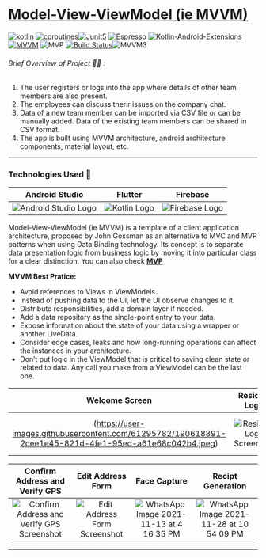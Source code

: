 # [Model-View-ViewModel (ie MVVM)](https://github.com/ahmedeltaher/Android-MVVM-architecture)

[![kotlin](https://img.shields.io/badge/Kotlin-1.4.xxx-brightgreen.svg)](https://kotlinlang.org/)  [![coroutines](https://img.shields.io/badge/coroutines-asynchronous-red.svg)](https://kotlinlang.org/docs/reference/coroutines-overview.html)[![Junit5](https://img.shields.io/badge/Junit5-testing-yellowgreen.svg)](https://junit.org/junit5/)   [![Espresso](https://img.shields.io/badge/Espresso-testing-lightgrey.svg)](https://developer.android.com/training/testing/espresso/) [![Kotlin-Android-Extensions ](https://img.shields.io/badge/Kotlin--Android--Extensions-plugin-red.svg)](https://kotlinlang.org/docs/tutorials/android-plugin.html) [![MVVM ](https://img.shields.io/badge/Clean--Code-MVVM-brightgreen.svg)](https://github.com/googlesamples/android-architecture)  ![MVP ](https://img.shields.io/badge/Clean--Code-MVP-brightgreen.svg)
[![Build Status](https://app.bitrise.io/app/b7eabce000fac983/status.svg?token=i6oJjdA4ZD4wM6NDA5cB7g&branch=master)](https://app.bitrise.io/app/b7eabce000fac983)![MVVM3](https://user-images.githubusercontent.com/1812129/68319232-446cf900-00be-11ea-92cf-cad817b2af2c.png)

###### Brief Overview of Project 👨‍💻 :
1. The user registers or logs into the app where details of other team members are also present.
2. The employees can discuss therir issues on the company chat.
3. Data of a new team member can be imported via CSV file or can be manually added. Data of the existing team members can be shared in CSV format.
4. The app is built using MVVM architecture, android architecture components, material layout, etc.

---
### Technologies Used 📱

| Android Studio | Flutter | Firebase |
|:--------------:|:-------:|:--------:|
|![Android Studio Logo](https://techcrunch.com/wp-content/uploads/2017/02/android-studio-logo.png?w=730&crop=1)|![Kotlin Logo](https://w7.pngwing.com/pngs/314/161/png-transparent-kotlin-android-software-development-anonymous-function-programming-language-android-blue-angle-text-thumbnail.png)|![Firebase Logo](https://www.technisys.com/wp-content/uploads/2021/06/firebase_logo-1.png)|

Model-View-ViewModel (ie MVVM) is a template of a client application architecture, proposed by John Gossman as an alternative to MVC and MVP patterns when using Data Binding technology. Its concept is to separate data presentation logic from business logic by moving it into particular class for a clear distinction.
You can also check [**MVP**](https://github.com/ahmedeltaher/Android-MVP-Architecture)

**MVVM Best Pratice:**
- Avoid references to Views in ViewModels.
- Instead of pushing data to the UI, let the UI observe changes to it.
- Distribute responsibilities, add a domain layer if needed.
- Add a data repository as the single-point entry to your data.
- Expose information about the state of your data using a wrapper or another LiveData.
- Consider edge cases, leaks and how long-running operations can affect the instances in your architecture.
- Don’t put logic in the ViewModel that is critical to saving clean state or related to data. Any call you make from a ViewModel can be the last one.

| Welcome Screen | Resident Login | OTP Authentication | Scan Documents |
|:--------------:|:-------:|:-------:|:-------:|
|(https://user-images.githubusercontent.com/61295782/190618891-2cee1e45-821d-4fe1-95ed-a61e68c042b4.jpeg)|![Resident Login Screenshot](https://i.ibb.co/GFHRCZ5/Screenshot-20211031-184201.jpg)|![WhatsApp Image 2021-10-31 at 7 14 31 PM](https://user-images.githubusercontent.com/61295782/190618962-72286da0-f66f-4f17-9e42-968667168530.jpeg)|![Scan Documents Screenshot](https://i.ibb.co/zhLxdnW/Screenshot-20211031-184449-01-01.jpg)|

| Confirm Address and Verify GPS | Edit Address Form | Face Capture | Recipt Generation|
|:--------------:|:-------:|:-------:|:-------:|
|![Confirm Address and Verify GPS Screenshot](https://i.ibb.co/9mDPtFr/Screenshot-20211031-184604-01-01.jpg)|![Edit Address Form Screenshot](https://i.ibb.co/WvfN1sv/Screenshot-20211031-184618-01.jpg)|![WhatsApp Image 2021-11-13 at 4 16 35 PM](https://user-images.githubusercontent.com/61295782/190619175-c4480dce-43d8-4106-8ef0-9b37700dfb20.jpeg)|![WhatsApp Image 2021-11-28 at 10 54 09 PM](https://user-images.githubusercontent.com/61295782/190619195-ce6aec71-4207-4f39-b97f-1ce4db70d208.jpeg)|
---

